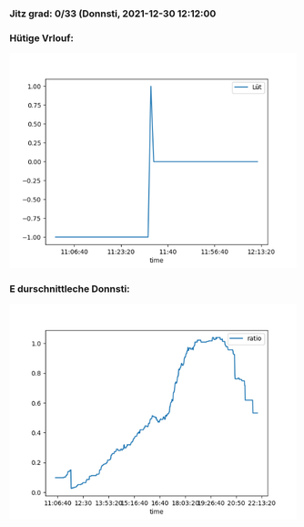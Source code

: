 ### Jitz grad: 0/33 (Donnsti, 2021-12-30 12:12:00

### Hütige Vrlouf:
![Graph](Today.png)

### E durschnittleche Donnsti:
![Graph](Donnsti.png)